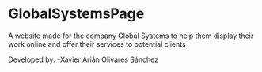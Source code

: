 # GlobalSystemsPage
A website made for the company Global Systems to help them display their work online and offer their services to potential clients

Developed by:
-Xavier Arián Olivares Sánchez
